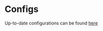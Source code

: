 # Configs

Up-to-date configurations can be found [here](https://github.com/trvon/Unix-and-Thoughts)
